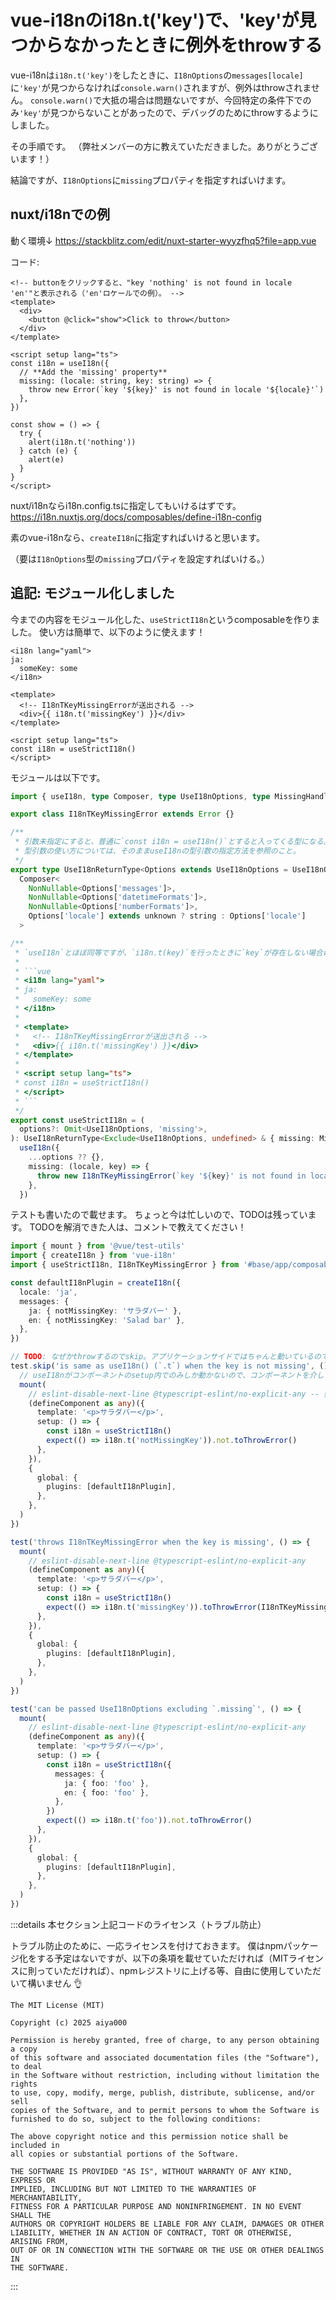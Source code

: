 # vue-i18nのi18n.t('key')で、'key'が見つからなかったときに例外をthrowする

vue-i18nは`i18n.t('key')`をしたときに、`I18nOptions`の`messages[locale]`に`'key'`が見つからなければ`console.warn()`されますが、例外はthrowされません。
`console.warn()`で大抵の場合は問題ないですが、今回特定の条件下でのみ`'key'`が見つからないことがあったので、デバッグのためにthrowするようにしました。

その手順です。
（弊社メンバーの方に教えていただきました。ありがとうございます！）

結論ですが、`I18nOptions`に`missing`プロパティを指定すればいけます。

## nuxt/i18nでの例

動く環境↓
https://stackblitz.com/edit/nuxt-starter-wyyzfhq5?file=app.vue

コード:
```vue
<!-- buttonをクリックすると、"key 'nothing' is not found in locale 'en'"と表示される（'en'ロケールでの例）。 -->
<template>
  <div>
    <button @click="show">Click to throw</button>
  </div>
</template>

<script setup lang="ts">
const i18n = useI18n({
  // **Add the 'missing' property**
  missing: (locale: string, key: string) => {
    throw new Error(`key '${key}' is not found in locale '${locale}'`)
  },
})

const show = () => {
  try {
    alert(i18n.t('nothing'))
  } catch (e) {
    alert(e)
  }
}
</script>
```

nuxt/i18nならi18n.config.tsに指定してもいけるはずです。
https://i18n.nuxtjs.org/docs/composables/define-i18n-config

素のvue-i18nなら、`createI18n`に指定すればいけると思います。

（要は`I18nOptions`型の`missing`プロパティを設定すればいける。）

## 追記: モジュール化しました

今までの内容をモジュール化した、`useStrictI18n`というcomposableを作りました。
使い方は簡単で、以下のように使えます！

```vue:SomeComponent.vue
<i18n lang="yaml">
ja:
  someKey: some
</i18n>

<template>
  <!-- I18nTKeyMissingErrorが送出される -->
  <div>{{ i18n.t('missingKey') }}</div>
</template>

<script setup lang="ts">
const i18n = useStrictI18n()
</script>
```

モジュールは以下です。

```typescript:composables/useStrictI18n.ts
import { useI18n, type Composer, type UseI18nOptions, type MissingHandler } from 'vue-i18n'

export class I18nTKeyMissingError extends Error {}

/**
 * 引数未指定にすると、普通に`const i18n = useI18n()`とすると入ってくる型になる。
 * 型引数の使い方については、そのままuseI18nの型引数の指定方法を参照のこと。
 */
export type UseI18nReturnType<Options extends UseI18nOptions = UseI18nOptions> =
  Composer<
    NonNullable<Options['messages']>,
    NonNullable<Options['datetimeFormats']>,
    NonNullable<Options['numberFormats']>,
    Options['locale'] extends unknown ? string : Options['locale']
  >

/**
 * `useI18n`とほぼ同等ですが、`i18n.t(key)`を行ったときに`key`が存在しない場合は、[[I18nTKeyMissingError]]を送出します。
 *
 * ```vue
 * <i18n lang="yaml">
 * ja:
 *   someKey: some
 * </i18n>
 *
 * <template>
 *   <!-- I18nTKeyMissingErrorが送出される -->
 *   <div>{{ i18n.t('missingKey') }}</div>
 * </template>
 *
 * <script setup lang="ts">
 * const i18n = useStrictI18n()
 * </script>
 * ```
 */
export const useStrictI18n = (
  options?: Omit<UseI18nOptions, 'missing'>,
): UseI18nReturnType<Exclude<UseI18nOptions, undefined> & { missing: MissingHandler }> =>
  useI18n({
    ...options ?? {},
    missing: (locale, key) => {
      throw new I18nTKeyMissingError(`key '${key}' is not found in locale '${locale}'`)
    },
  })
```

テストも書いたので載せます。
ちょっと今は忙しいので、TODOは残っています。
TODOを解消できた人は、コメントで教えてください！

```typescript
import { mount } from '@vue/test-utils'
import { createI18n } from 'vue-i18n'
import { useStrictI18n, I18nTKeyMissingError } from '#base/app/composables/useStrictI18n'

const defaultI18nPlugin = createI18n({
  locale: 'ja',
  messages: {
    ja: { notMissingKey: 'サラダバー' },
    en: { notMissingKey: 'Salad bar' },
  },
})

// TODO: なぜかthrowするのでskip。アプリケーションサイドではちゃんと動いているので、とりあえずテストは後回し。
test.skip('is same as useI18n() (`.t`) when the key is not missing', () => {
  // useI18nがコンポーネントのsetup内でのみしか動かないので、コンポーネントを介してテストをする
  mount(
    // eslint-disable-next-line @typescript-eslint/no-explicit-any -- 弊部ではテストコードはanyオーケーにしています。アプリケーションコードではダメ絶対
    (defineComponent as any)({
      template: '<p>サラダバー</p>',
      setup: () => {
        const i18n = useStrictI18n()
        expect(() => i18n.t('notMissingKey')).not.toThrowError()
      },
    }),
    {
      global: {
        plugins: [defaultI18nPlugin],
      },
    },
  )
})

test('throws I18nTKeyMissingError when the key is missing', () => {
  mount(
    // eslint-disable-next-line @typescript-eslint/no-explicit-any
    (defineComponent as any)({
      template: '<p>サラダバー</p>',
      setup: () => {
        const i18n = useStrictI18n()
        expect(() => i18n.t('missingKey')).toThrowError(I18nTKeyMissingError)
      },
    }),
    {
      global: {
        plugins: [defaultI18nPlugin],
      },
    },
  )
})

test('can be passed UseI18nOptions excluding `.missing`', () => {
  mount(
    // eslint-disable-next-line @typescript-eslint/no-explicit-any
    (defineComponent as any)({
      template: '<p>サラダバー</p>',
      setup: () => {
        const i18n = useStrictI18n({
          messages: {
            ja: { foo: 'foo' },
            en: { foo: 'foo' },
          },
        })
        expect(() => i18n.t('foo')).not.toThrowError()
      },
    }),
    {
      global: {
        plugins: [defaultI18nPlugin],
      },
    },
  )
})
```

:::details 本セクション上記コードのライセンス（トラブル防止）

トラブル防止のために、一応ライセンスを付けておきます。
僕はnpmパッケージ化をする予定はないですが、以下の条項を載せていただければ（MITライセンスに則っていただければ）、npmレジストリに上げる等、自由に使用していただいて構いません :ok_hand:

```
The MIT License (MIT)

Copyright (c) 2025 aiya000

Permission is hereby granted, free of charge, to any person obtaining a copy
of this software and associated documentation files (the "Software"), to deal
in the Software without restriction, including without limitation the rights
to use, copy, modify, merge, publish, distribute, sublicense, and/or sell
copies of the Software, and to permit persons to whom the Software is
furnished to do so, subject to the following conditions:

The above copyright notice and this permission notice shall be included in
all copies or substantial portions of the Software.

THE SOFTWARE IS PROVIDED "AS IS", WITHOUT WARRANTY OF ANY KIND, EXPRESS OR
IMPLIED, INCLUDING BUT NOT LIMITED TO THE WARRANTIES OF MERCHANTABILITY,
FITNESS FOR A PARTICULAR PURPOSE AND NONINFRINGEMENT. IN NO EVENT SHALL THE
AUTHORS OR COPYRIGHT HOLDERS BE LIABLE FOR ANY CLAIM, DAMAGES OR OTHER
LIABILITY, WHETHER IN AN ACTION OF CONTRACT, TORT OR OTHERWISE, ARISING FROM,
OUT OF OR IN CONNECTION WITH THE SOFTWARE OR THE USE OR OTHER DEALINGS IN
THE SOFTWARE.
```

:::
